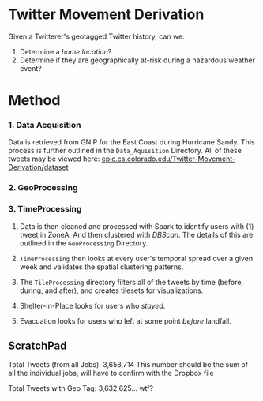 Twitter Movement Derivation 
===========================

Given a Twitterer's geotagged Twitter history, can we:

1. Determine a _home location_?
2. Determine if they are geographically at-risk during a hazardous weather event?


# Method


### 1. Data Acquisition
Data is retrieved from GNIP for the East Coast during Hurricane Sandy. This process is further outlined in the `Data_Aquisition` Directory. All of these tweets may be viewed here: [epic.cs.colorado.edu/Twitter-Movement-Derivation/dataset](http://epic.cs.colorado.edu/Twitter-Movement-Derivation/dataset)

### 2. GeoProcessing


### 3. TimeProcessing


1. Data is then cleaned and processed with Spark to identify users with (1) tweet in ZoneA. And then clustered with _DBScan_. The details of this are outlined in the `GeoProcessing` Directory.

1. `TimeProcessing` then looks at every user's temporal spread over a given week and validates the spatial clustering patterns.


1. The `TileProcessing` directory filters all of the tweets by time (before, during, and after), and creates tilesets for visualizations.


1. Shelter-In-Place looks for users who _stayed_.

1. Evacuation looks for users who left at some point _before_ landfall.




ScratchPad
----------

Total Tweets (from all Jobs): 3,658,714
This number should be the sum of all the individual jobs, will have to confirm with the Dropbox file

Total Tweets with Geo Tag: 3,632,625... wtf?
